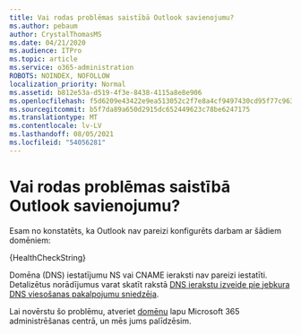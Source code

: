 ```yaml
---
title: Vai rodas problēmas saistībā Outlook savienojumu?
ms.author: pebaum
author: CrystalThomasMS
ms.date: 04/21/2020
ms.audience: ITPro
ms.topic: article
ms.service: o365-administration
ROBOTS: NOINDEX, NOFOLLOW
localization_priority: Normal
ms.assetid: b812e53a-d519-4f3e-8438-4115a8e8e906
ms.openlocfilehash: f5d6209e43422e9ea513052c2f7e8a4cf9497430cd95f77c9636a8b6dd03844c
ms.sourcegitcommit: b5f7da89a650d2915dc652449623c78be6247175
ms.translationtype: MT
ms.contentlocale: lv-LV
ms.lasthandoff: 08/05/2021
ms.locfileid: "54056281"
---
```

# <a name="having-issues-getting-outlook-to-connect"></a>Vai rodas problēmas saistībā Outlook savienojumu?

Esam no konstatēts, ka Outlook nav pareizi konfigurēts darbam ar šādiem domēniem:
  
{HealthCheckString}
  
Domēna (DNS) iestatījumu NS vai CNAME ieraksti nav pareizi iestatīti. Detalizētus norādījumus varat skatīt rakstā [DNS ierakstu izveide pie jebkura DNS viesošanas pakalpojumu sniedzēja](https://docs.microsoft.com/microsoft-365/admin/get-help-with-domains/create-dns-records-at-any-dns-hosting-provider). 
  
Lai novērstu šo problēmu, atveriet [domēnu](https://admin.microsoft.com/adminportal/home#/Domains) lapu Microsoft 365 administrēšanas centrā, un mēs jums palīdzēsim. 

  

